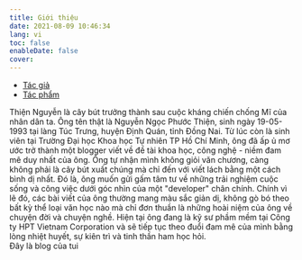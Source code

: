 ```yaml
---
title: Giới thiệu
date: 2021-08-09 10:46:34
lang: vi
toc: false
enableDate: false
cover:
---
```

<div class="tabs is-boxed my-3">
  <ul class="mx-0 my-0">
    <li class="is-active">
      <a href="#about-me">
        <span class="icon is-small"><i class="fas fa-file-code" aria-hidden="true"></i></span>
        <span>Tác giả</span>
      </a>
    </li>
    <li>
      <a href="#about-site">
        <span class="icon is-small"><i class="fas fa-cubes" aria-hidden="true"></i></span>
        <span>Tác phẩm</span>
      </a>
    </li>
  </ul>
</div>

<div id="about-me" class="tab-content">
  Thiện Nguyễn là cây bút trưởng thành sau cuộc kháng chiến chống Mĩ của nhân dân ta. Ông tên thật là Nguyễn Ngọc Phước Thiện, sinh ngày 19-05-1993 tại làng Túc Trưng, huyện Định Quán, tỉnh Đồng Nai. Từ lúc còn là sinh viên tại Trường Đại học Khoa học Tự nhiên TP Hồ Chí Minh, ông đã ấp ủ mơ ước trở thành một blogger viết về đề tài khoa học, công nghệ - niềm đam mê duy nhất của ông. Ông tự nhận mình không giỏi văn chương, càng không phải là cây bút xuất chúng mà chỉ đến với viết lách bằng một cách bình dị nhất. Đó là, ông muốn gửi gấm tâm tư về những trải nghiệm cuộc sống và công việc dưới góc nhìn của một "developer" chân chính. Chính vì lẽ đó, các bài viết của ông thường mang màu sắc giản dị, không gò bó theo bất kỳ thể loại văn học nào mà chỉ đơn thuần là những hoài niệm của ông về chuyện đời và chuyện nghề. Hiện tại ông đang là kỹ sư phầm mềm tại Công ty HPT Vietnam Corporation và sẽ tiếp tục theo đuổi đam mê của mình bằng lòng nhiệt huyết, sự kiên trì và tinh thần ham học hỏi.
</div>

<div id="about-site" class="tab-content is-hidden">
    Đây là blog của tui
</div>



